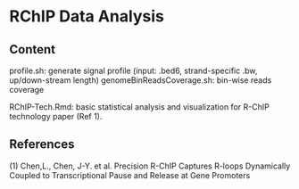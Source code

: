 # RChIP Data Analysis

## Content
profile.sh: generate signal profile (input: .bed6, strand-specific .bw, up/down-stream length)
genomeBinReadsCoverage.sh: bin-wise reads coverage


RChIP-Tech.Rmd: basic statistical analysis and visualization for R-ChIP technology paper (Ref 1). 

## References
(1) Chen,L., Chen, J-Y. et al. Precision R-ChIP Captures R-loops Dynamically Coupled to Transcriptional Pause and Release at Gene Promoters
